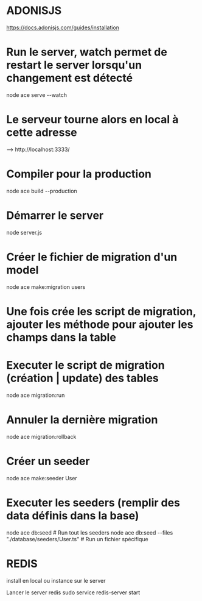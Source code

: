 # ADONISJS

https://docs.adonisjs.com/guides/installation

# Run le server, watch permet de restart le server lorsqu'un changement est détecté

node ace serve --watch

# Le serveur tourne alors en local à cette adresse

--> http://localhost:3333/

# Compiler pour la production

node ace build --production

# Démarrer le server

node server.js

# Créer le fichier de migration d'un model

node ace make:migration users

# Une fois crée les script de migration, ajouter les méthode pour ajouter les champs dans la table

# Executer le script de migration (création | update) des tables

node ace migration:run

# Annuler la dernière migration

node ace migration:rollback

# Créer un seeder

node ace make:seeder User

# Executer les seeders (remplir des data définis dans la base)
node ace db:seed                                        # Run tout les seeders
node ace db:seed --files "./database/seeders/User.ts"   # Run un fichier spécifique

# REDIS

install en local ou instance sur le server

Lancer le server redis
sudo service redis-server start